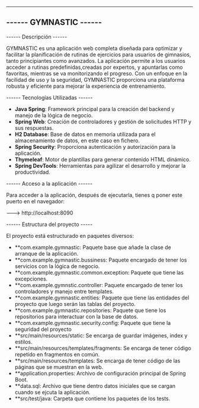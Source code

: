 -----------------------------------
------      GYMNASTIC        ------
-----------------------------------

------ Descripción           ------

GYMNASTIC es una aplicación web completa diseñada para optimizar 
y facilitar la planificación de rutinas de ejercicios para usuarios de gimnasios, 
tanto principiantes como avanzados. La aplicación permite a los usuarios 
acceder a rutinas predefinidas,creadas por expertos, y apuntarlas como favoritas, 
mientras se va monitorizando el progreso. 
Con un enfoque en la facilidad de uso y la seguridad, 
GYMNASTIC proporciona una plataforma robusta y eficiente para mejorar la experiencia de entrenamiento.

------ Tecnologías Utilizadas ------

- **Java Spring**: Framework principal para la creación del backend y manejo de la lógica de negocio.
- **Spring Web**: Creación de controladores y gestión de solicitudes HTTP y sus respuestas.
- **H2 Database**: Base de datos en memoria utilizada para el almacenamiento de datos, en este caso en fichero.
- **Spring Security**: Proporciona autenticación y autorización para la aplicación.
- **Thymeleaf**: Motor de plantillas para generar contenido HTML dinámico.
- **Spring DevTools**: Herramientas para agilizar el desarrollo y mejorar la productividad.

------ Acceso a la aplicación ------

Para acceder a la aplicación, después de ejecutarla, tienes q poner este puerto en el navegador:

---> http://localhost:8090


------ Estructura del proyecto -----

El proyecto está estructurado en paquetes diversos:

- **com.example.gymnastic: Paquete base que añade la clase de arranque de la aplicación.
- **com.example.gymnastic.bussiness: Paquete encargado de tener los servicios con la lógica de negocio.
- **com.example.gymnastic.common.exception: Paquete que tiene las excepciones.
- **com.example.gymnstic.controller: Paquete encargado de tener los controladores y manejo entre templates.
- **com.example.gymnastic.entities: Paquete que tiene las entidades del proyecto que luego serán las tablas del proyecto.
- **com.example.gymnastic.repositories: Paquete que tiene los repositorios para interactuar con la base de datos.
- **com.example.gymnastic.security.config: Paquete que tiene la seguridad del proyecto
- **src/main/resources/static: Se encarga de guardar imágenes, index y estilos.
- **src/main/resources/templates/fragments: Se encarga de tener código repetido en fragmentos en común. 
- **src/main/resources/templates: Se encarga de tener código de las páginas que se muestran en la web.
- **application.properties: Archivo de configuración principal de Spring Boot.
- **data.sql: Archivo que tiene dentro datos iniciales que se cargan cuando se ejcuta la aplicación.
- **src/test/java: Carpeta que contiene los paquetes de los tests.